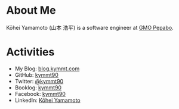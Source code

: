 # About Me

Kōhei Yamamoto (山本 浩平) is a software engineer at [GMO Pepabo](https://pepabo.com).

# Activities

- My Blog: [blog.kymmt.com](http://blog.kymmt.com/)
- GitHub: [kymmt90](https://github.com/kymmt90)
- Twitter: [@kymmt90](https://twitter.com/kymmt90)
- Booklog: [kymmt90](http://booklog.jp/users/kymmt90)
- Facebook: [kymmt90](https://www.facebook.com/kymmt90)
- LinkedIn: [Kōhei Yamamoto](https://www.linkedin.com/in/kymmt90)
